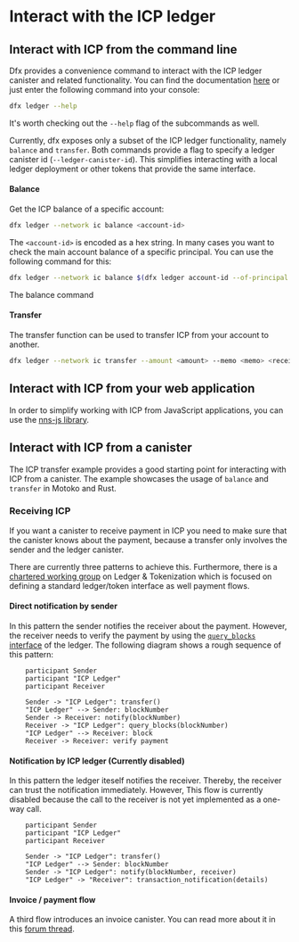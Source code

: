 # Interact with the ICP ledger



## Interact with ICP from the command line

Dfx provides a convenience command to interact with the ICP ledger canister and related functionality. You can find the documentation [here](https://internetcomputer.org/docs/current/references/cli-reference/dfx-ledger/) or just enter the following command into your console:

``` bash
dfx ledger --help
```

It's worth checking out the `--help` flag of the subcommands as well.

Currently, dfx exposes only a subset of the ICP ledger functionality, namely `balance` and `transfer`.
Both commands provide a flag to specify a ledger canister id (`--ledger-canister-id`). This simplifies interacting with a local ledger deployment or other tokens that provide the same interface.

#### Balance

Get the ICP balance of a specific account:
``` bash
dfx ledger --network ic balance <account-id>
```
The `<account-id>` is encoded as a hex string.
In many cases you want to check the main account balance of a specific principal. You can use the following command for this:

``` bash
dfx ledger --network ic balance $(dfx ledger account-id --of-principal <principal-id>)
```

The balance command 

#### Transfer

The transfer function can be used to transfer ICP from your account to another. 

``` bash
dfx ledger --network ic transfer --amount <amount> --memo <memo> <receiver-account-id>
```


<!-- ## Interact with ICP using Candid UI -->

## Interact with ICP from your web application

In order to simplify working with ICP from JavaScript applications, you can use the [nns-js library](https://github.com/dfinity/nns-js).

## Interact with ICP from a canister

The ICP transfer example provides a good starting point for interacting with ICP from a canister. The example showcases the usage of `balance` and `transfer` in Motoko and Rust.

### Receiving ICP

If you want a canister to receive payment in ICP you need to make sure that the canister knows about the payment, because a transfer only involves the sender and the ledger canister.

There are currently three patterns to achieve this. Furthermore, there is a [chartered working group](https://forum.dfinity.org/t/announcing-technical-working-groups/11781) on Ledger & Tokenization which is focused on defining a standard ledger/token interface as well payment flows.

#### Direct notification by sender

In this pattern the sender notifies the receiver about the payment. However, the receiver needs to verify the payment by using the [`query_blocks` interface](/docs/current/references/ledger#_getting_ledger_blocks) of the ledger.
The following diagram shows a rough sequence of this pattern:

```plantuml
    participant Sender
    participant "ICP Ledger"
    participant Receiver
    
    Sender -> "ICP Ledger": transfer()
    "ICP Ledger" --> Sender: blockNumber
    Sender -> Receiver: notify(blockNumber)
    Receiver -> "ICP Ledger": query_blocks(blockNumber)
    "ICP Ledger" --> Receiver: block
    Receiver -> Receiver: verify payment
```


#### Notification by ICP ledger (Currently disabled)

In this pattern the ledger iteself notifies the receiver. Thereby, the receiver can trust the notification immediately. However, This flow is currently disabled because the call to the receiver is not yet implemented as a one-way call. 

```plantuml
    participant Sender
    participant "ICP Ledger"
    participant Receiver
    
    Sender -> "ICP Ledger": transfer()
    "ICP Ledger" --> Sender: blockNumber
    Sender -> "ICP Ledger": notify(blockNumber, receiver)
    "ICP Ledger" -> "Receiver": transaction_notification(details)
```

#### Invoice / payment flow

A third flow introduces an invoice canister. You can read more about it in this [forum thread](https://forum.dfinity.org/t/payments-invoice-canister-design-review/9843/10).


